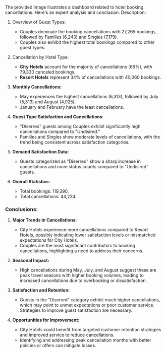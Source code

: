 The provided image illustrates a dashboard related to hotel booking cancellations. Here's an expert analysis and conclusion:
Description:
1. Overview of Guest Types:
   - Couples dominate the booking cancellations with 27,265 bookings, followed by Families (6,243) and Singles (7,179).
   - Couples also exhibit the highest total bookings compared to other guest types.

2. Cancellation by Hotel Type:
   - **City Hotels** account for the majority of cancellations (66%), with 79,330 canceled bookings.
   - **Resort Hotels** represent 34% of cancellations with 40,060 bookings.

3. **Monthly Cancellations:**
   - May experiences the highest cancellations (6,313), followed by July (5,313) and August (4,925).
   - January and February have the least cancellations.

4. **Guest Type Satisfaction and Cancellations:**
   - "Diserred" guests among Couples exhibit significantly high cancellations compared to "Undisired."
   - Families and Singles show moderate levels of cancellations, with the trend being consistent across satisfaction categories.

5. **Demand Satisfaction Data:**
   - Guests categorized as "Diserred" show a sharp increase in cancellations and room status counts compared to "Undisired" guests.

6. **Overall Statistics:**
   - Total bookings: 119,390.
   - Total cancellations: 44,224.

### **Conclusions:**
1. **Major Trends in Cancellations:**
   - City Hotels experience more cancellations compared to Resort Hotels, possibly indicating lower satisfaction levels or mismatched expectations for City Hotels.
   - Couples are the most significant contributors to booking cancellations, highlighting a need to address their concerns.

2. **Seasonal Impact:**
   - High cancellations during May, July, and August suggest these are peak travel seasons with higher booking volumes, leading to increased cancellations due to overbooking or dissatisfaction.

3. **Satisfaction and Retention:**
   - Guests in the "Diserred" category exhibit much higher cancellations, which may point to unmet expectations or poor customer service. Strategies to improve guest satisfaction are necessary.

4. **Opportunities for Improvement:**
   - City Hotels could benefit from targeted customer retention strategies and improved service to reduce cancellations.
   - Identifying and addressing peak cancellation months with better policies or offers can mitigate losses.

